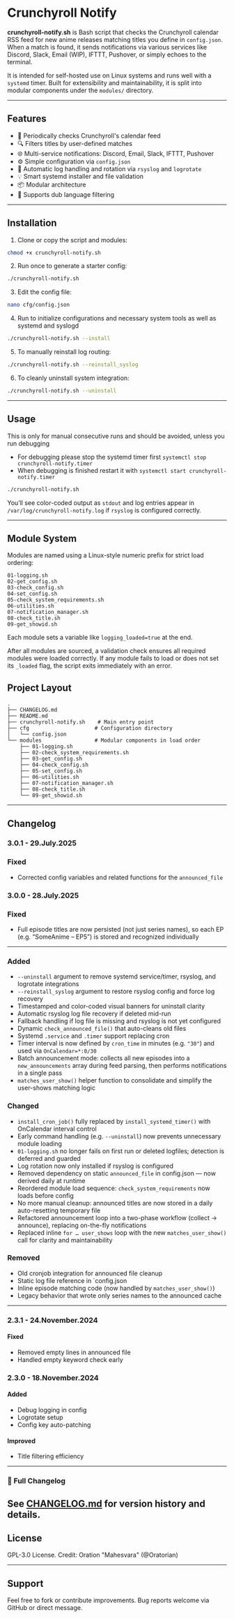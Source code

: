 # Crunchyroll Notify

**crunchyroll-notify.sh** is Bash script that checks the Crunchyroll calendar RSS feed for new anime releases matching titles you define in `config.json`. When a match is found, it sends notifications via various services like Discord, Slack, Email (WIP), IFTTT, Pushover, or simply echoes to the terminal.

It is intended for self-hosted use on Linux systems and runs well with a `systemd` timer. Built for extensibility and maintainability, it is split into modular components under the `modules/` directory.

---

## Features

* 🔁 Periodically checks Crunchyroll's calendar feed
* 🔍 Filters titles by user-defined matches
* 🌐 Multi-service notifications: Discord, Email, Slack, IFTTT, Pushover
* ⚙️ Simple configuration via `config.json`
* 📜 Automatic log handling and rotation via `rsyslog` and `logrotate`
* 💡 Smart systemd installer and file validation
* 📦 Modular architecture
* 💬 Supports dub language filtering

---

## Installation

1. Clone or copy the script and modules:

```bash
chmod +x crunchyroll-notify.sh
```

2. Run once to generate a starter config:

```bash
./crunchyroll-notify.sh
```

3. Edit the config file:

```bash
nano cfg/config.json
```

4. Run to initialize configurations and necessary system tools as well as systemd and syslogd

```bash
./crunchyroll-notify.sh --install
```

5. To manually reinstall log routing:

```bash
./crunchyroll-notify.sh --reinstall_syslog
```

6. To cleanly uninstall system integration:

```bash
./crunchyroll-notify.sh --uninstall
```

---

## Usage

This is only for manual consecutive runs and should be avoided, unless you run debugging
- For debugging please stop the systemd timer first `systemctl stop crunchyroll-notify.timer`
- When debugging is finished restart it with `systemctl start crunchyroll-notify.timer`

```bash
./crunchyroll-notify.sh
```

You’ll see color-coded output as `stdout` and log entries appear in `/var/log/crunchyroll-notify.log` if `rsyslog` is configured correctly.

---

## Module System

Modules are named using a Linux-style numeric prefix for strict load ordering:

```
01-logging.sh
02-get_config.sh
03-check_config.sh
04-set_config.sh
05-check_system_requirements.sh
06-utilities.sh
07-notification_manager.sh
08-check_title.sh
09-get_showid.sh
```

Each module sets a variable like `logging_loaded=true` at the end.

After all modules are sourced, a validation check ensures all required modules were loaded correctly. If any module fails to load or does not set its `_loaded` flag, the script exits immediately with an error.


## Project Layout

```text
.
├── CHANGELOG.md
├── README.md
├── crunchyroll-notify.sh    # Main entry point
├── cfg                     # Configuration directory
│   └── config.json
└── modules                 # Modular components in load order
    ├── 01-logging.sh
    ├── 02-check_system_requirements.sh
    ├── 03-get_config.sh
    ├── 04-check_config.sh
    ├── 05-set_config.sh
    ├── 06-utilities.sh
    ├── 07-notification_manager.sh
    ├── 08-check_title.sh
    └── 09-get_showid.sh
```
---

## Changelog

### 3.0.1 - 29.July.2025

### Fixed
- Corrected config variables and related functions for the `announced_file`

### 3.0.0 - 28.July.2025

### Fixed
- Full episode titles are now persisted (not just series names), so each EP (e.g. “SomeAnime – EP5”) is stored and recognized individually
---

### Added

- `--uninstall` argument to remove systemd service/timer, rsyslog, and logrotate integrations
- `--reinstall_syslog` argument to restore rsyslog config and force log recovery
- Timestamped and color-coded visual banners for uninstall clarity
- Automatic rsyslog log file recovery if deleted mid-run
- Fallback handling if log file is missing and rsyslog is not yet configured
- Dynamic `check_announced_file()` that auto-cleans old files
- Systemd `.service` and `.timer` support replacing cron
- Timer interval is now defined by `cron_time` in minutes (e.g. `"30"`) and used via `OnCalendar=*:0/30`
- Batch announcement mode: collects all new episodes into a `new_announcements` array during feed parsing, then performs notifications in a single pass
- `matches_user_show()` helper function to consolidate and simplify the user-shows matching logic

### Changed

- `install_cron_job()` fully replaced by `install_systemd_timer()` with OnCalendar interval control
- Early command handling (e.g. `--uninstall`) now prevents unnecessary module loading
- `01-logging.sh` no longer fails on first run or deleted logfiles; detection is deferred and guarded
- Log rotation now only installed if rsyslog is configured
- Removed dependency on static `announced_file` in config.json — now derived daily at runtime
- Reordered module load sequence: `check_system_requirements` now loads before config
- No more manual cleanup: announced titles are now stored in a daily auto-resetting temporary file
- Refactored announcement loop into a two-phase workflow (collect → announce), replacing on-the-fly notifications
- Replaced inline `for … user_shows` loop with the new `matches_user_show()` call for clarity and maintainability

### Removed

- Old cronjob integration for announced file cleanup
- Static log file reference in `config.json
- Inline episode matching code (now handled by `matches_user_show()`)
- Legacy behavior that wrote only series names to the announced cache
---

### 2.3.1 - 24.November.2024

#### Fixed

* Removed empty lines in announced file
* Handled empty keyword check early

### 2.3.0 - 18.November.2024

#### Added

* Debug logging in config
* Logrotate setup
* Config key auto-patching

#### Improved

* Title filtering efficiency
---

### 📄 Full Changelog

See [CHANGELOG.md](CHANGELOG.md) for version history and details.
---

## License

GPL-3.0 License. Credit: Oration "Mahesvara" (@Oratorian)

---

## Support

Feel free to fork or contribute improvements. Bug reports welcome via GitHub or direct message.